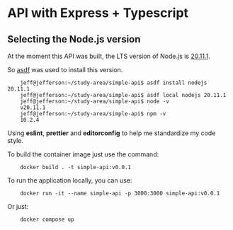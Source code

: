 # API with Express + Typescript

## Selecting the Node.js version

At the moment this API was built, the LTS version of Node.js is [20.11.1](https://github.com/nodejs/node/blob/main/doc/changelogs/CHANGELOG_V20.md#20.11.1).

So [asdf](https://github.com/asdf-vm/asdf) was used to install this version.

```console
    jeff@jefferson:~/study-area/simple-api$ asdf install nodejs 20.11.1
    jeff@jefferson:~/study-area/simple-api$ asdf local nodejs 20.11.1
    jeff@jefferson:~/study-area/simple-api$ node -v
    v20.11.1
    jeff@jefferson:~/study-area/simple-api$ npm -v
    10.2.4
```

Using **eslint**, **prettier** and **editorconfig** to help me standardize my code style.

To build the container image just use the command:

```console
    docker build . -t simple-api:v0.0.1
```

To run the application locally, you can use:

```console
    docker run -it --name simple-api -p 3000:3000 simple-api:v0.0.1
```

Or just:

```console
    docker compose up
```
